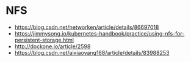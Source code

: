 # NFS

* https://blog.csdn.net/networken/article/details/86697018
* https://jimmysong.io/kubernetes-handbook/practice/using-nfs-for-persistent-storage.html
* http://dockone.io/article/2598
* https://blog.csdn.net/aixiaoyang168/article/details/83988253
